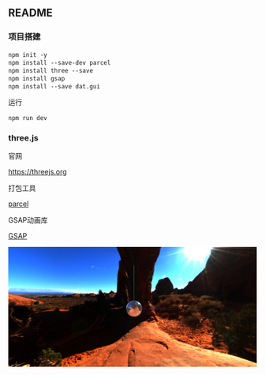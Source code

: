 ## README

### 项目搭建

```shell
npm init -y
npm install --save-dev parcel
npm install three --save
npm install gsap
npm install --save dat.gui
```

运行

```shell
npm run dev
```

### three.js

官网

https://threejs.org

打包工具

[parcel](https://v2.parceljs.cn/)

GSAP动画库

[GSAP](https://greensock.com/)

![](assets/1.png)
